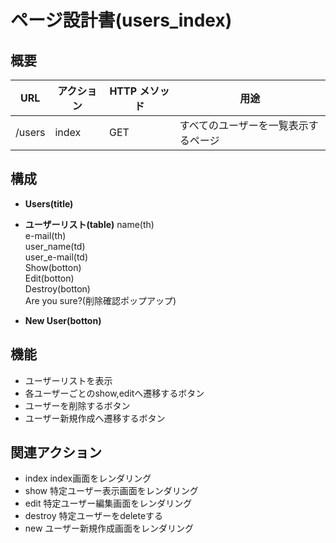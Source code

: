 # ページ設計書(users_index)
## 概要
| URL             | アクション | HTTP メソッド | 用途                                   |
| --------------- | ---------- | ------------- | -------------------------------------- |
| /users          | index      | GET           | すべてのユーザーを一覧表示するページ       |
## 構成

- **Users(title)**

- **ユーザーリスト(table)**
name(th)  
e-mail(th)  
user_name(td)  
user_e-mail(td)  
Show(botton)  
Edit(botton)  
Destroy(botton)  
Are you sure?(削除確認ポップアップ)  

- **New User(botton)**

## 機能
- ユーザーリストを表示
- 各ユーザーごとのshow,editへ遷移するボタン
- ユーザーを削除するボタン
- ユーザー新規作成へ遷移するボタン

## 関連アクション
- index
index画面をレンダリング
- show
特定ユーザー表示画面をレンダリング
- edit
特定ユーザー編集画面をレンダリング
- destroy
特定ユーザーをdeleteする
- new
ユーザー新規作成画面をレンダリング